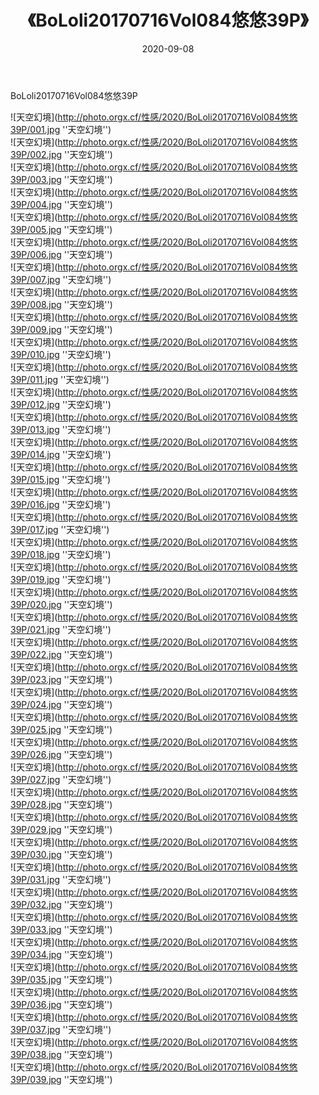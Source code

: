 ﻿---
layout: post
title:  《BoLoli20170716Vol084悠悠39P》
date:   2020-09-08
img: http://photo.orgx.cf/性感/2020/BoLoli20170716Vol084悠悠39P/000.jpg
categories: [美女, 性感, 泳衣]
---

BoLoli20170716Vol084悠悠39P



![天空幻境](http://photo.orgx.cf/性感/2020/BoLoli20170716Vol084悠悠39P/001.jpg ''天空幻境'') <br>
![天空幻境](http://photo.orgx.cf/性感/2020/BoLoli20170716Vol084悠悠39P/002.jpg ''天空幻境'') <br>
![天空幻境](http://photo.orgx.cf/性感/2020/BoLoli20170716Vol084悠悠39P/003.jpg ''天空幻境'') <br>
![天空幻境](http://photo.orgx.cf/性感/2020/BoLoli20170716Vol084悠悠39P/004.jpg ''天空幻境'') <br>
![天空幻境](http://photo.orgx.cf/性感/2020/BoLoli20170716Vol084悠悠39P/005.jpg ''天空幻境'') <br>
![天空幻境](http://photo.orgx.cf/性感/2020/BoLoli20170716Vol084悠悠39P/006.jpg ''天空幻境'') <br>
![天空幻境](http://photo.orgx.cf/性感/2020/BoLoli20170716Vol084悠悠39P/007.jpg ''天空幻境'') <br>
![天空幻境](http://photo.orgx.cf/性感/2020/BoLoli20170716Vol084悠悠39P/008.jpg ''天空幻境'') <br>
![天空幻境](http://photo.orgx.cf/性感/2020/BoLoli20170716Vol084悠悠39P/009.jpg ''天空幻境'') <br>
![天空幻境](http://photo.orgx.cf/性感/2020/BoLoli20170716Vol084悠悠39P/010.jpg ''天空幻境'') <br>
![天空幻境](http://photo.orgx.cf/性感/2020/BoLoli20170716Vol084悠悠39P/011.jpg ''天空幻境'') <br>
![天空幻境](http://photo.orgx.cf/性感/2020/BoLoli20170716Vol084悠悠39P/012.jpg ''天空幻境'') <br>
![天空幻境](http://photo.orgx.cf/性感/2020/BoLoli20170716Vol084悠悠39P/013.jpg ''天空幻境'') <br>
![天空幻境](http://photo.orgx.cf/性感/2020/BoLoli20170716Vol084悠悠39P/014.jpg ''天空幻境'') <br>
![天空幻境](http://photo.orgx.cf/性感/2020/BoLoli20170716Vol084悠悠39P/015.jpg ''天空幻境'') <br>
![天空幻境](http://photo.orgx.cf/性感/2020/BoLoli20170716Vol084悠悠39P/016.jpg ''天空幻境'') <br>
![天空幻境](http://photo.orgx.cf/性感/2020/BoLoli20170716Vol084悠悠39P/017.jpg ''天空幻境'') <br>
![天空幻境](http://photo.orgx.cf/性感/2020/BoLoli20170716Vol084悠悠39P/018.jpg ''天空幻境'') <br>
![天空幻境](http://photo.orgx.cf/性感/2020/BoLoli20170716Vol084悠悠39P/019.jpg ''天空幻境'') <br>
![天空幻境](http://photo.orgx.cf/性感/2020/BoLoli20170716Vol084悠悠39P/020.jpg ''天空幻境'') <br>
![天空幻境](http://photo.orgx.cf/性感/2020/BoLoli20170716Vol084悠悠39P/021.jpg ''天空幻境'') <br>
![天空幻境](http://photo.orgx.cf/性感/2020/BoLoli20170716Vol084悠悠39P/022.jpg ''天空幻境'') <br>
![天空幻境](http://photo.orgx.cf/性感/2020/BoLoli20170716Vol084悠悠39P/023.jpg ''天空幻境'') <br>
![天空幻境](http://photo.orgx.cf/性感/2020/BoLoli20170716Vol084悠悠39P/024.jpg ''天空幻境'') <br>
![天空幻境](http://photo.orgx.cf/性感/2020/BoLoli20170716Vol084悠悠39P/025.jpg ''天空幻境'') <br>
![天空幻境](http://photo.orgx.cf/性感/2020/BoLoli20170716Vol084悠悠39P/026.jpg ''天空幻境'') <br>
![天空幻境](http://photo.orgx.cf/性感/2020/BoLoli20170716Vol084悠悠39P/027.jpg ''天空幻境'') <br>
![天空幻境](http://photo.orgx.cf/性感/2020/BoLoli20170716Vol084悠悠39P/028.jpg ''天空幻境'') <br>
![天空幻境](http://photo.orgx.cf/性感/2020/BoLoli20170716Vol084悠悠39P/029.jpg ''天空幻境'') <br>
![天空幻境](http://photo.orgx.cf/性感/2020/BoLoli20170716Vol084悠悠39P/030.jpg ''天空幻境'') <br>
![天空幻境](http://photo.orgx.cf/性感/2020/BoLoli20170716Vol084悠悠39P/031.jpg ''天空幻境'') <br>
![天空幻境](http://photo.orgx.cf/性感/2020/BoLoli20170716Vol084悠悠39P/032.jpg ''天空幻境'') <br>
![天空幻境](http://photo.orgx.cf/性感/2020/BoLoli20170716Vol084悠悠39P/033.jpg ''天空幻境'') <br>
![天空幻境](http://photo.orgx.cf/性感/2020/BoLoli20170716Vol084悠悠39P/034.jpg ''天空幻境'') <br>
![天空幻境](http://photo.orgx.cf/性感/2020/BoLoli20170716Vol084悠悠39P/035.jpg ''天空幻境'') <br>
![天空幻境](http://photo.orgx.cf/性感/2020/BoLoli20170716Vol084悠悠39P/036.jpg ''天空幻境'') <br>
![天空幻境](http://photo.orgx.cf/性感/2020/BoLoli20170716Vol084悠悠39P/037.jpg ''天空幻境'') <br>
![天空幻境](http://photo.orgx.cf/性感/2020/BoLoli20170716Vol084悠悠39P/038.jpg ''天空幻境'') <br>
![天空幻境](http://photo.orgx.cf/性感/2020/BoLoli20170716Vol084悠悠39P/039.jpg ''天空幻境'') <br>